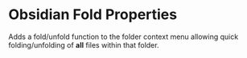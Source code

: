 # Obsidian Fold Properties

Adds a fold/unfold function to the folder context menu allowing quick folding/unfolding of **all** files within that folder.

